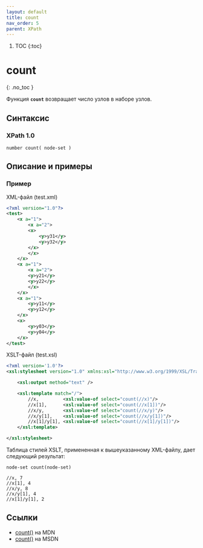 ```yaml
---
layout: default
title: count
nav_order: 5
parent: XPath
---
```


<!-- prettier-ignore-start -->
1. TOC
{:toc}

# count
{: .no_toc }
<!-- prettier-ignore-end -->

Функция **`count`** возвращает число узлов в наборе узлов.

## Синтаксис

### XPath 1.0

```
number count( node-set )
```

## Описание и примеры

### Пример

XML-файл (test.xml)

```xml
<?xml version="1.0"?>
<test>
    <x a="1">
        <x a="2">
        <x>
            <y>y31</y>
            <y>y32</y>
        </x>
        </x>
    </x>
    <x a="1">
        <x a="2">
        <y>y21</y>
        <y>y22</y>
        </x>
    </x>
    <x a="1">
        <y>y11</y>
        <y>y12</y>
    </x>
    <x>
        <y>y03</y>
        <y>y04</y>
    </x>
</test>
```

XSLT-файл (test.xsl)

```xml
<?xml version='1.0'?>
<xsl:stylesheet version="1.0" xmlns:xsl="http://www.w3.org/1999/XSL/Transform">

    <xsl:output method="text" />

    <xsl:template match="/">
        //x,         <xsl:value-of select="count(//x)"/>
        //x[1],      <xsl:value-of select="count(//x[1])"/>
        //x/y,       <xsl:value-of select="count(//x/y)"/>
        //x/y[1],    <xsl:value-of select="count(//x/y[1])"/>
        //x[1]/y[1], <xsl:value-of select="count(//x[1]/y[1])"/>
    </xsl:template>

</xsl:stylesheet>
```

Таблица стилей XSLT, примененная к вышеуказанному XML-файлу, дает следующий результат:

```
node-set count(node-set)

//x, 7
//x[1], 4
//x/y, 8
//x/y[1], 4
//x[1]/y[1], 2
```

## Ссылки

- [count()](https://developer.mozilla.org/en-US/docs/Web/XPath/Functions/count) на MDN
- [count()](<https://docs.microsoft.com/en-us/previous-versions/dotnet/netframework-4.0/ms256103(v%3dvs.100)>) на MSDN
